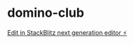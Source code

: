 # domino-club

[Edit in StackBlitz next generation editor ⚡️](https://stackblitz.com/~/github.com/riltons/domino-club)